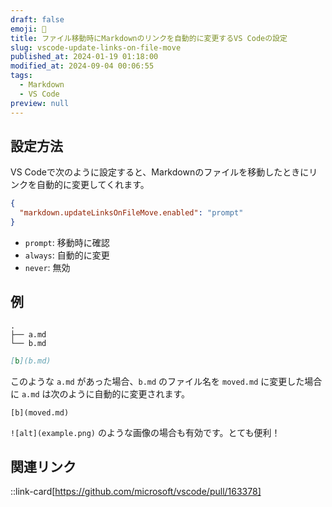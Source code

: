```yaml
---
draft: false
emoji: 🔮
title: ファイル移動時にMarkdownのリンクを自動的に変更するVS Codeの設定
slug: vscode-update-links-on-file-move
published_at: 2024-01-19 01:18:00
modified_at: 2024-09-04 00:06:55
tags:
  - Markdown
  - VS Code
preview: null
---
```


## 設定方法

VS Codeで次のように設定すると、Markdownのファイルを移動したときにリンクを自動的に変更してくれます。

```json:.vscode/settings.json
{
  "markdown.updateLinksOnFileMove.enabled": "prompt"
}
```

- `prompt`: 移動時に確認
- `always`: 自動的に変更
- `never`: 無効

## 例

```tree:ファイル構成
.
├── a.md
└── b.md
```

```markdown:a.md
[b](b.md)
```

このような `a.md` があった場合、`b.md` のファイル名を `moved.md` に変更した場合に `a.md` は次のように自動的に変更されます。

```markdown:新しいa.mdの内容
[b](moved.md)
```

`![alt](example.png)` のような画像の場合も有効です。とても便利！

## 関連リンク

::link-card[https://github.com/microsoft/vscode/pull/163378]
